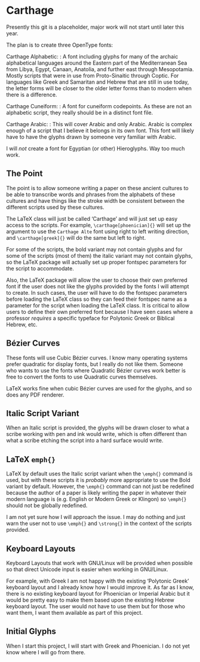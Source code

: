 Carthage
========

Presently this git is a placeholder, major work will not start until later this
year.

The plan is to create three OpenType fonts:

Carthage Alphabetic:
: A font including glyphs for many of the archaic alphabetical languages around
  the Eastern part of the Mediterranean Sea from Libya, Egypt, Canaan, Anatolia,
  and further east through Mesopotamia. Mostly scripts that were in use from
  Proto-Sinaitic through Coptic. For languages like Greek and Samaritan and
  Hebrew that are still in use today, the letter forms will be closer to the
  older letter forms than to modern when there is a difference.

Carthage Cuneiform:
: A font for cuneiform codepoints. As these are not an alphabetic script, they
  really should be in a distinct font file.

Carthage Arabic:
: This will cover Arabic and only Arabic. Arabic is complex enough of a script
  that I believe it belongs in its own font. This font will likely have to have
  the glyphs drawn by someone very familiar with Arabic.

I will *not* create a font for Egyptian (or other) Hieroglyphs. Way too much
work.


The Point
---------

The point is to allow someone writing a paper on these ancient cultures to be
able to transcribe words and phrases from the alphabets of these cultures and
have things like the stroke width be consistent between the different scripts
used by these cultures.

The LaTeX class will just be called ‘Carthage’ and will just set up easy access
to the scripts. For example, `\carthage[phoenician]{}` will set up the argument
to use the `Carthage Alte` font using right to left writing direction, and
`\carthage[greek]{}` will do the same but left to right.

For some of the scripts, the bold variant may not contain glyphs and for some of
the scripts (most of them) the italic variant may not contain glyphs, so the
LaTeX package will actually set up proper fontspec parameters for the script
to accommodate.

Also, the LaTeX package will allow the user to choose their own preferred font
if the user does not like the glyphs provided by the fonts I will attempt to
create. In such cases, the user will have to do the fontspec parameters before
loading the LaTeX class so they can feed their fontspec name as a parameter for
the script when loading the LaTeX class. It is critical to allow users to define
their own preferred font because I have seen cases where a professor *requires*
a specific typeface for Polytonic Greek or Biblical Hebrew, etc.


Bézier Curves
-------------

These fonts will use Cubic Bézier curves. I know many operating systems prefer
quadratic for display fonts, but I really do not like them. Someone who wants
to use the fonts where Quadratic Bézier curves work better is free to convert
the fonts to use Quadratic curves themselves. 

LaTeX works fine when cubic Bézier curves are used for the glyphs, and so does
any PDF renderer.


Italic Script Variant
---------------------

When an Italic script is provided, the glyphs will be drawn closer to what a
scribe working with pen and ink would write, which is often different than what
a scribe etching the script into a hard surface would write.


LaTeX `emph{}`
--------------

LaTeX by default uses the Italic script variant when the `\emph{}` command is
used, but with these scripts it is *probably* more appropriate to use the Bold
variant by default. However, the `\emph{}` command can not just be redefined
because the author of a paper is likely writing the paper in whatever their
modern language is (e.g. English or Modern Greek or Klingon) so `\emph{}` should
not be globally redefined.

I am not yet sure how I will approach the issue. I may do nothing and just warn
the user not to use `\emph{}` and `\strong{}` in the context of the scripts
provided.


Keyboard Layouts
----------------

Keyboard Layouts that work with GNU/Linux will be provided when possible so
that direct Unicode input is easier when working in GNU/Linux.

For example, with Greek I am not happy with the existing ‘Polytonic Greek’
keyboard layout and I already know how I would improve it. As far as I know,
there is no existing keyboard layout for Phoenician or Imperial Arabic but
it would be pretty easy to make them based upon the existing Hebrew keyboard
layout. The user would not have to use them but for those who want them, I want
them available as part of this project.


Initial Glyphs
--------------

When I start this project, I will start with Greek and Phoenician. I do not yet
know where I will go from there.




